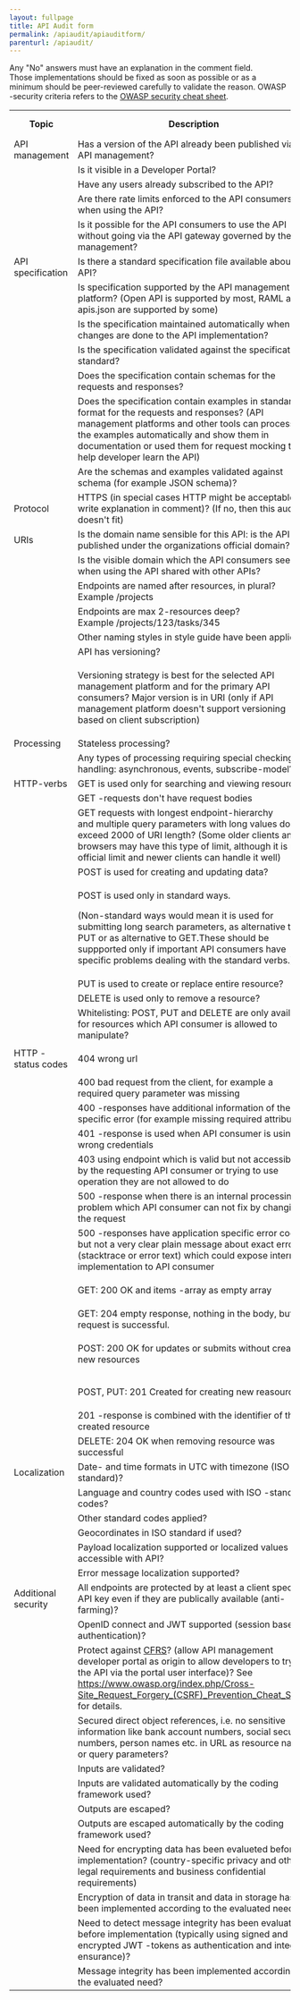 ```yaml
---
layout: fullpage
title: API Audit form
permalink: /apiaudit/apiauditform/
parenturl: /apiaudit/
---
```


Any "No" answers must have an explanation in the comment field. Those implementations should be fixed as soon as possible or as a minimum should be peer-reviewed carefully to validate the reason. OWASP -security criteria refers to the [OWASP security cheat sheet](https://www.owasp.org/index.php/REST_Security_Cheat_Sheet).


<table>
<tbody>
<tr>
<th>Topic</th>
<th>Description</th>
<th colspan="1">OWASP Criteria?</th>
<th>Result (yes/no)</th>
<th colspan="1">Comment</th></tr>
<tr>
<td colspan="1">API management</td>
<td colspan="1">Has&nbsp;a version of the&nbsp;API&nbsp;already&nbsp;been published via API management?</td>
<td colspan="1">&nbsp;</td>
<td colspan="1">&nbsp;</td>
<td colspan="1">&nbsp;</td></tr>
<tr>
<td colspan="1">&nbsp;</td>
<td colspan="1">Is it visible in a Developer Portal?</td>
<td colspan="1">&nbsp;</td>
<td colspan="1">&nbsp;</td>
<td colspan="1">&nbsp;</td></tr>
<tr>
<td colspan="1">&nbsp;</td>
<td colspan="1">Have any users already subscribed to the API?</td>
<td colspan="1">&nbsp;</td>
<td colspan="1">&nbsp;</td>
<td colspan="1">&nbsp;</td></tr>
<tr>
<td colspan="1">&nbsp;</td>
<td colspan="1">Are there rate limits enforced to the API consumers when using the API?</td>
<td colspan="1">yes</td>
<td colspan="1">&nbsp;</td>
<td colspan="1">&nbsp;</td></tr>
<tr>
<td colspan="1">&nbsp;</td>
<td colspan="1">Is it possible for the API consumers to use the API without going via the API gateway governed by the API management?</td>
<td colspan="1">&nbsp;</td>
<td colspan="1">&nbsp;</td>
<td colspan="1">&nbsp;</td></tr>
<tr>
<td colspan="1">API specification</td>
<td colspan="1">Is there a standard specification file available about the API?</td>
<td colspan="1">&nbsp;</td>
<td colspan="1">&nbsp;</td>
<td colspan="1">&nbsp;</td></tr>
<tr>
<td colspan="1">&nbsp;</td>
<td colspan="1">Is specification supported by the API management platform? (Open API is supported by most, RAML and apis.json&nbsp;are supported by some)</td>
<td colspan="1">&nbsp;</td>
<td colspan="1">&nbsp;</td>
<td colspan="1">&nbsp;</td></tr>
<tr>
<td colspan="1">&nbsp;</td>
<td colspan="1">Is the specification maintained automatically when changes are done to the API implementation?</td>
<td colspan="1">&nbsp;</td>
<td colspan="1">&nbsp;</td>
<td colspan="1">&nbsp;</td></tr>
<tr>
<td colspan="1">&nbsp;</td>
<td colspan="1">Is the specification validated against the specification standard?</td>
<td colspan="1">&nbsp;</td>
<td colspan="1">&nbsp;</td>
<td colspan="1">&nbsp;</td></tr>
<tr>
<td colspan="1">&nbsp;</td>
<td colspan="1">Does the specification contain schemas for the requests and responses?</td>
<td colspan="1">&nbsp;</td>
<td colspan="1">&nbsp;</td>
<td colspan="1">&nbsp;</td></tr>
<tr>
<td colspan="1">&nbsp;</td>
<td colspan="1">Does the specification contain examples in standard format&nbsp;for the requests and responses? (API management platforms and other tools&nbsp;can process the examples automatically and show them in documentation or used them for request mocking to help developer learn the API)</td>
<td colspan="1">&nbsp;</td>
<td colspan="1">&nbsp;</td>
<td colspan="1">&nbsp;</td></tr>
<tr>
<td colspan="1">&nbsp;</td>
<td colspan="1">Are the schemas and examples validated against schema (for example JSON schema)?</td>
<td colspan="1">&nbsp;</td>
<td colspan="1">&nbsp;</td>
<td colspan="1">&nbsp;</td></tr>
<tr>
<td>Protocol</td>
<td>HTTPS (in special cases HTTP might be acceptable, write explanation in comment)? (If no, then this audit doesn't fit)</td>
<td colspan="1">&nbsp;</td>
<td>&nbsp;</td>
<td colspan="1">&nbsp;</td></tr>
<tr>
<td>URIs</td>
<td>Is the domain name sensible for this API: is the API published under the organizations official domain?</td>
<td colspan="1">&nbsp;</td>
<td>&nbsp;</td>
<td colspan="1">&nbsp;</td></tr>
<tr>
<td colspan="1">&nbsp;</td>
<td colspan="1">Is the&nbsp;visible domain which the API consumers see when using the API&nbsp;shared with other&nbsp;APIs?&nbsp;</td>
<td colspan="1">&nbsp;</td>
<td colspan="1">&nbsp;</td>
<td colspan="1">&nbsp;</td></tr>
<tr>
<td colspan="1">&nbsp;</td>
<td colspan="1">Endpoints are&nbsp;named after resources, in plural? Example&nbsp;/projects</td>
<td colspan="1">&nbsp;</td>
<td colspan="1">&nbsp;</td>
<td colspan="1">&nbsp;</td></tr>
<tr>
<td>&nbsp;</td>
<td>Endpoints are&nbsp;max 2-resources deep? Example&nbsp;/projects/123/tasks/345</td>
<td colspan="1">&nbsp;</td>
<td>&nbsp;</td>
<td colspan="1">&nbsp;</td></tr>
<tr>
<td colspan="1">&nbsp;</td>
<td colspan="1">Other naming styles in style guide have been applied?</td>
<td colspan="1">&nbsp;</td>
<td colspan="1">&nbsp;</td>
<td colspan="1">&nbsp;</td></tr>
<tr>
<td colspan="1">&nbsp;</td>
<td colspan="1">API has versioning?</td>
<td colspan="1">&nbsp;</td>
<td colspan="1">&nbsp;</td>
<td colspan="1">&nbsp;</td></tr>
<tr>
<td colspan="1">&nbsp;</td>
<td colspan="1">
<p>Versioning strategy is&nbsp;best for the selected API management platform and for the primary API consumers? Major version is in URI (only if API management platform doesn't support versioning based on client subscription)</p></td>
<td colspan="1">&nbsp;</td>
<td colspan="1">&nbsp;</td>
<td colspan="1">&nbsp;</td></tr>
<tr>
<td>Processing</td>
<td>Stateless processing?</td>
<td colspan="1">&nbsp;</td>
<td>&nbsp;</td>
<td colspan="1">&nbsp;</td></tr>
<tr>
<td>&nbsp;</td>
<td>Any types of processing requiring special checking or handling: asynchronous, events, subscribe-model?</td>
<td colspan="1">&nbsp;</td>
<td>&nbsp;</td>
<td colspan="1">&nbsp;</td></tr>
<tr>
<td>HTTP-verbs</td>
<td>GET is used only for searching and viewing resources</td>
<td colspan="1">&nbsp;</td>
<td>&nbsp;</td>
<td colspan="1">&nbsp;</td></tr>
<tr>
<td colspan="1">&nbsp;</td>
<td colspan="1">GET -requests don't have request bodies</td>
<td colspan="1">&nbsp;</td>
<td colspan="1">&nbsp;</td>
<td colspan="1">&nbsp;</td></tr>
<tr>
<td colspan="1">&nbsp;</td>
<td colspan="1">GET requests with longest endpoint-hierarchy and&nbsp;multiple query parameters with long values don't exceed&nbsp;2000 of URI length? (Some older clients and browsers may have this type of limit, although it is not official limit and newer clients can handle it well)</td>
<td colspan="1">&nbsp;</td>
<td colspan="1">&nbsp;</td>
<td colspan="1">&nbsp;</td></tr>
<tr>
<td>&nbsp;</td>
<td>POST is used for creating and updating data?</td>
<td colspan="1">&nbsp;</td>
<td>&nbsp;</td>
<td colspan="1">&nbsp;</td></tr>
<tr>
<td colspan="1">&nbsp;</td>
<td colspan="1">
<p>POST is used only in standard ways.</p>
<p><span>(Non-standard ways would mean it is used for submitting long search parameters, as alternative to PUT or as alternative to GET.These should&nbsp;be suppported&nbsp;only if important API consumers have specific problems dealing with the standard verbs.)</span></p></td>
<td colspan="1">&nbsp;</td>
<td colspan="1">&nbsp;</td>
<td colspan="1">&nbsp;</td></tr>
<tr>
<td>&nbsp;</td>
<td>PUT is used to create or replace entire resource?</td>
<td colspan="1">&nbsp;</td>
<td>&nbsp;</td>
<td colspan="1">&nbsp;</td></tr>
<tr>
<td>&nbsp;</td>
<td>DELETE is used only to remove a resource?</td>
<td colspan="1">&nbsp;</td>
<td>&nbsp;</td>
<td colspan="1">&nbsp;</td></tr>
<tr>
<td colspan="1">&nbsp;</td>
<td colspan="1">Whitelisting: POST, PUT and DELETE are only available for resources which API consumer is allowed to manipulate?</td>
<td colspan="1">yes</td>
<td colspan="1">&nbsp;</td>
<td colspan="1">&nbsp;</td></tr>
<tr>
<td>HTTP -status codes</td>
<td>
<p>404 wrong url</p></td>
<td colspan="1">&nbsp;</td>
<td>&nbsp;</td>
<td colspan="1">&nbsp;</td></tr>
<tr>
<td colspan="1">&nbsp;</td>
<td colspan="1">400 bad request from the client, for example a required query parameter was missing</td>
<td colspan="1">&nbsp;</td>
<td colspan="1">&nbsp;</td>
<td colspan="1">&nbsp;</td></tr>
<tr>
<td colspan="1">&nbsp;</td>
<td colspan="1">400 -responses have additional information of the specific error (for example missing required attribute)</td>
<td colspan="1">&nbsp;</td>
<td colspan="1">&nbsp;</td>
<td colspan="1">&nbsp;</td></tr>
<tr>
<td colspan="1">&nbsp;</td>
<td colspan="1">401 -response is used when API consumer is using wrong credentials</td>
<td colspan="1">yes</td>
<td colspan="1">&nbsp;</td>
<td colspan="1">&nbsp;</td></tr>
<tr>
<td colspan="1">&nbsp;</td>
<td colspan="1">403 using endpoint which is valid but not accessible by the requesting API consumer or trying to use operation they are not allowed to do</td>
<td colspan="1">yes</td>
<td colspan="1">&nbsp;</td>
<td colspan="1">&nbsp;</td></tr>
<tr>
<td colspan="1">&nbsp;</td>
<td colspan="1">500 -response when there is an internal processing problem which API consumer can not fix by changing the request</td>
<td colspan="1">&nbsp;</td>
<td colspan="1">&nbsp;</td>
<td colspan="1">&nbsp;</td></tr>
<tr>
<td colspan="1">&nbsp;</td>
<td colspan="1">500 -responses have&nbsp;application specific&nbsp;error code but not a very clear plain message about exact error (stacktrace or error text) which could expose internal implementation to API consumer</td>
<td colspan="1">yes</td>
<td colspan="1">&nbsp;</td>
<td colspan="1">&nbsp;</td></tr>
<tr>
<td>&nbsp;</td>
<td>
<p>GET: 200 OK and items -array as empty array</p></td>
<td colspan="1">&nbsp;</td>
<td>&nbsp;</td>
<td colspan="1">&nbsp;</td></tr>
<tr>
<td>&nbsp;</td>
<td>GET: 204&nbsp;empty response, nothing in the body, but request is successful.</td>
<td colspan="1">&nbsp;</td>
<td>&nbsp;</td>
<td colspan="1">&nbsp;</td></tr>
<tr>
<td>&nbsp;</td>
<td>
<p>POST: 200 OK for updates or submits without creating new resources</p></td>
<td colspan="1">&nbsp;</td>
<td>&nbsp;</td>
<td colspan="1">&nbsp;</td></tr>
<tr>
<td>&nbsp;</td>
<td>
<p>POST, PUT: 201&nbsp;Created for creating new reasource</p></td>
<td colspan="1">&nbsp;</td>
<td>&nbsp;</td>
<td colspan="1">&nbsp;</td></tr>
<tr>
<td colspan="1">&nbsp;</td>
<td colspan="1">201 -response is combined with the identifier of the created resource</td>
<td colspan="1">&nbsp;</td>
<td colspan="1">&nbsp;</td>
<td colspan="1">&nbsp;</td></tr>
<tr>
<td>&nbsp;</td>
<td>DELETE: 204 OK when removing resource was successful</td>
<td colspan="1">&nbsp;</td>
<td>&nbsp;</td>
<td colspan="1">&nbsp;</td></tr>
<tr>
<td>Localization</td>
<td>Date- and time formats in UTC with timezone (ISO standard)?</td>
<td colspan="1">&nbsp;</td>
<td>&nbsp;</td>
<td colspan="1">&nbsp;</td></tr>
<tr>
<td>&nbsp;</td>
<td>Language and country codes used with ISO -standard codes?</td>
<td colspan="1">&nbsp;</td>
<td>&nbsp;</td>
<td colspan="1">&nbsp;</td></tr>
<tr>
<td>&nbsp;</td>
<td>Other standard codes applied?</td>
<td colspan="1">&nbsp;</td>
<td>&nbsp;</td>
<td colspan="1">&nbsp;</td></tr>
<tr>
<td>&nbsp;</td>
<td>Geocordinates in ISO standard if used? &nbsp;</td>
<td colspan="1">&nbsp;</td>
<td>&nbsp;</td>
<td colspan="1">&nbsp;</td></tr>
<tr>
<td colspan="1">&nbsp;</td>
<td colspan="1">Payload localization supported or localized values accessible with API?</td>
<td colspan="1">&nbsp;</td>
<td colspan="1">&nbsp;</td>
<td colspan="1">&nbsp;</td></tr>
<tr>
<td colspan="1">&nbsp;</td>
<td colspan="1">Error message localization supported?</td>
<td colspan="1">&nbsp;</td>
<td colspan="1">&nbsp;</td>
<td colspan="1">&nbsp;</td></tr>
<tr>
<td colspan="1">Additional security</td>
<td colspan="1">All endpoints are protected by at least a client specifc API key even if they are publically available (anti-farming)?</td>
<td colspan="1">yes</td>
<td colspan="1">&nbsp;</td>
<td colspan="1">&nbsp;</td></tr>
<tr>
<td colspan="1">&nbsp;</td>
<td colspan="1">OpenID connect and JWT supported (session based authentication)?</td>
<td colspan="1">yes</td>
<td colspan="1">&nbsp;</td>
<td colspan="1">&nbsp;</td></tr>
<tr>
<td colspan="1">&nbsp;</td>
<td colspan="1">Protect against <a href="https://en.wikipedia.org/wiki/Cross-site_request_forgery">CFRS</a>? (allow API management developer portal as origin to allow developers to try out the API via the portal user interface)? See <a href="https://www.owasp.org/index.php/Cross-Site_Request_Forgery_(CSRF)_Prevention_Cheat_Sheet">https://www.owasp.org/index.php/Cross-Site_Request_Forgery_(CSRF)_Prevention_Cheat_Sheet</a> for details.</td>
<td colspan="1">yes</td>
<td colspan="1">&nbsp;</td>
<td colspan="1">&nbsp;</td></tr>
<tr>
<td colspan="1">&nbsp;</td>
<td colspan="1">Secured direct object references, i.e. no sensitive information like bank account numbers, social security numbers, person names etc. in URL as resource names or query parameters?</td>
<td colspan="1">yes</td>
<td colspan="1">&nbsp;</td>
<td colspan="1">&nbsp;</td></tr>
<tr>
<td colspan="1">&nbsp;</td>
<td colspan="1">Inputs are&nbsp;validated?</td>
<td colspan="1">yes</td>
<td colspan="1">&nbsp;</td>
<td colspan="1">&nbsp;</td></tr>
<tr>
<td colspan="1">&nbsp;</td>
<td colspan="1">Inputs are validated automatically by the coding framework used?</td>
<td colspan="1">yes</td>
<td colspan="1">&nbsp;</td>
<td colspan="1">&nbsp;</td></tr>
<tr>
<td colspan="1">&nbsp;</td>
<td colspan="1">Outputs are&nbsp;escaped?</td>
<td colspan="1">yes</td>
<td colspan="1">&nbsp;</td>
<td colspan="1">&nbsp;</td></tr>
<tr>
<td colspan="1">&nbsp;</td>
<td colspan="1">Outputs are escaped automatically by the coding framework used?</td>
<td colspan="1">yes</td>
<td colspan="1">&nbsp;</td>
<td colspan="1">&nbsp;</td></tr>
<tr>
<td colspan="1">&nbsp;</td>
<td colspan="1">Need for encrypting data has been evalueted before implementation? (country-specific&nbsp;privacy and other legal requirements&nbsp;and business confidential requirements)</td>
<td colspan="1">yes</td>
<td colspan="1">&nbsp;</td>
<td colspan="1">&nbsp;</td></tr>
<tr>
<td colspan="1">&nbsp;</td>
<td colspan="1">Encryption of data in transit and data in storage has been implemented according to the evaluated need?</td>
<td colspan="1">yes</td>
<td colspan="1">&nbsp;</td>
<td colspan="1">&nbsp;</td></tr>
<tr>
<td colspan="1">&nbsp;</td>
<td colspan="1">Need to detect message integrity has been evaluated before implementation (typically using signed and encrypted JWT -tokens as authentication and integrity ensurance)?</td>
<td colspan="1">yes</td>
<td colspan="1">&nbsp;</td>
<td colspan="1">&nbsp;</td></tr>
<tr>
<td colspan="1">&nbsp;</td>
<td colspan="1">Message integrity has been implemented according to the evaluated need?</td>
<td colspan="1">yes</td>
<td colspan="1">&nbsp;</td>
<td colspan="1">&nbsp;</td></tr></tbody></table>
